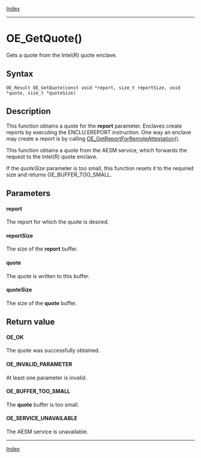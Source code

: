 [Index](index.md)

---
# OE_GetQuote()

Gets a quote from the Intel(R) quote enclave.

## Syntax

    OE_Result OE_GetQuote(const void *report, size_t reportSize, void *quote, size_t *quoteSize)
## Description 

This function obtains a quote for the **report** parameter. Enclaves create reports by executing the ENCLU.EREPORT instruction. One way an enclave may create a report is by calling [OE_GetReportForRemoteAttestation()](enclave_8h_ab4b70d7070180862df4e92b590fc941d_1ab4b70d7070180862df4e92b590fc941d.md).

This function obtains a quote from the AESM service, which forwards the request to the Intel(R) quote enclave.

If the *quoteSize* parameter is too small, this function resets it to the required size and returns OE_BUFFER_TOO_SMALL.



## Parameters

#### report

The report for which the quote is desired.

#### reportSize

The size of the **report** buffer.

#### quote

The quote is written to this buffer.

#### quoteSize

The size of the **quote** buffer.

## Return value

#### OE_OK

The quote was successfully obtained.

#### OE_INVALID_PARAMETER

At least one parameter is invalid.

#### OE_BUFFER_TOO_SMALL

The **quote** buffer is too small.

#### OE_SERVICE_UNAVAILABLE

The AESM service is unavailable.

---
[Index](index.md)

